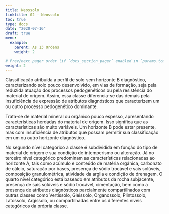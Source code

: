 ```yaml
---
title: Neossolo
linktitle: 02 – Neossolo
toc: true
type: docs
date: "2020-07-16"
draft: true
menu:
  example:
    parent: As 13 Ordens
    weight: 2

# Prev/next pager order (if `docs_section_pager` enabled in `params.toml`)
weight: 2
---
```


Classificação atribuída a perfil de solo sem horizonte B diagnóstico, caracterizando solo pouco desenvolvido, em vias de formação, seja pela reduzida atuação dos processos pedogenéticos ou pela resistência do material de origem. Assim, essa classe diferencia-se das demais pela insuficiência de expressão de atributos diagnósticos que caracterizem um ou outro processo pedogenético dominante.

Trata-se de material mineral ou orgânico pouco espesso, apresentando características herdadas do material de origem. Isso significa que as características são muito variáveis. Um horizonte B pode estar presente, mas com insuficiência de atributos que possam permitir sua classificação em um ou outro horizonte diagnóstico.

No segundo nível categórico a classe é subdividida em função do tipo de material de origem e sua condição de intemperismo ou alteração. Já no terceiro nível categórico predominam as características relacionadas ao horizonte A, tais como acúmulo e conteúdo de matéria orgânica, carbonato de cálcio, saturação por bases, presença de sódio trocável e sais solúveis, composição granulométrica, atividade da argila e condição de drenagem. O quarto nível categórico está baseado em atributos da rocha subjacente, presença de sais solúveis e sódio trocável, cimentação, bem como a presença de atributos diagnósticos parcialmente compartilhados com outras classes como Vertissolo, Gleissolo, Organossolo, Plintossolo, Latossolo, Argissolo, ou compartilhadas entre os diferentes níveis categóricos da própria classe.